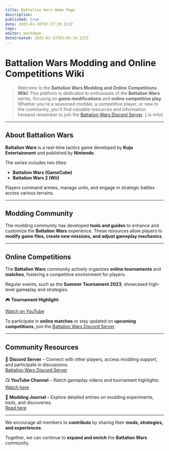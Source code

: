 ```yaml
---
title: Battalion Wars Home Page
description: 
published: true
date: 2025-01-30T07:27:29.523Z
tags: 
editor: markdown
dateCreated: 2025-01-23T03:05:34.127Z
---
```


# Battalion Wars Modding and Online Competitions Wiki

> Welcome to the **Battalion Wars Modding and Online Competitions Wiki**! This platform is dedicated to enthusiasts of the **Battalion Wars** series, focusing on **game modifications** and **online competitive play**. Whether you're a seasoned modder, a competitive player, or new to the community, you'll find valuable resources and information hereand remember to join the [Battalion Wars Discord Server](https://discord.gg/aPvrTsDARJ).
{.is-info}

---

## About Battalion Wars  

**Battalion Wars** is a real-time tactics game developed by **Kuju Entertainment** and published by **Nintendo**.

The series includes two titles: 

- **Battalion Wars (GameCube)**
- **Battalion Wars 2 (Wii)**

Players command armies, manage units, and engage in strategic battles across various terrains.

---

## Modding Community  

The modding community has developed **tools and guides** to enhance and customize the **Battalion Wars** experience.   These resources allow players to **modify game files, create new missions, and adjust gameplay mechanics**.

---

## Online Competitions  

The **Battalion Wars** community actively organizes **online tournaments** and **matches**, fostering a competitive environment for players. 

Regular events, such as the **Summer Tournament 2023**, showcased high-level gameplay and strategies.

🎮 **Tournament Highlight:**  

[Watch on YouTube](https://www.youtube.com/watch?v=kXNLEZweWUs&utm_source=chatgpt.com)  

To participate in **online matches** or stay updated on **upcoming competitions**, join the [Battalion Wars Discord Server](https://discord.gg/aPvrTsDARJ).  

---

## Community Resources  

🔹 **Discord Server** – Connect with other players, access modding support, and participate in discussions.  
[Battalion Wars Discord Server](https://discord.gg/aPvrTsDARJ) 

📺 **YouTube Channel** – Watch gameplay videos and tournament highlights.  
[Watch here](https://www.youtube.com/watch?v=20-2CBec-08&utm_source=chatgpt.com)  

📜 **Modding Journal** – Explore detailed entries on modding experiments, tools, and discoveries.  
[Read here](https://koopanique.neocities.org/video_games/battalion_wars-modding_journal?utm_source=chatgpt.com)  

---

We encourage all members to **contribute** by sharing their **mods, strategies, and experiences**. 

Together, we can continue to **expand and enrich** the **Battalion Wars** community.